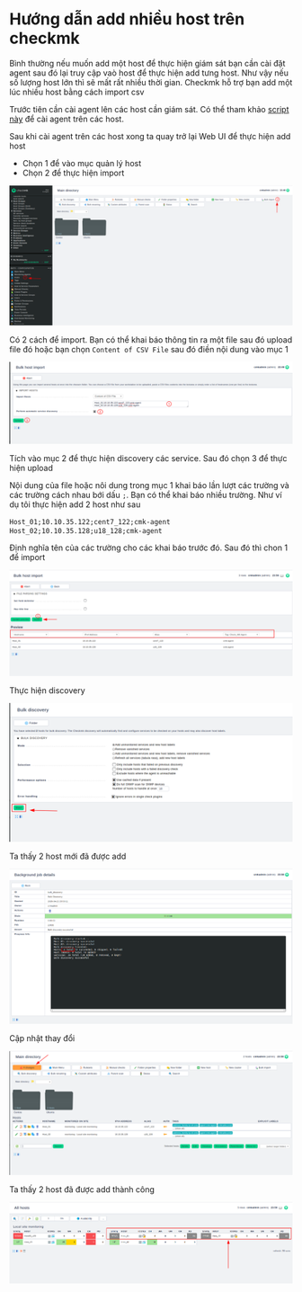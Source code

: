 # Hướng dẫn add nhiều host trên checkmk

Bình thường nếu muốn add một host để thực hiện giám sát bạn cần cài đặt agent sau đó lại truy cập vaò host để thực hiện add tưng host. Như vậy nếu số lượng host lớn thì sẽ mất rất nhiều thời gian. Checkmk hỗ trợ bạn add một lúc nhiều host bằng cách import csv

Trước tiên cần cài agent lên các host cần giám sát. Có thể tham khảo [script này](https://raw.githubusercontent.com/niemdinhtrong/thuctapsinh/master/NiemDT/Ghichep_checkmk/scripts/install_agent_checkmk.sh) để cài agent trên các host.

Sau khi cài agent trên các host xong ta quay trở lại Web UI để thực hiện add host

 * Chọn 1 để vào mục quản lý host
 * Chọn 2 để thực hiện import

![](../images/import_host/01.png)

Có 2 cách để import. Bạn có thể khai báo thông tin ra một file sau đó upload file đó hoặc bạn chọn `Content of CSV File` sau đó điền nội dung vào mục 1

![](../images/import_host/02.png)

Tích vào mục 2 để thực hiện discovery các service. Sau đó chọn 3 để thực hiện upload

Nội dung của file hoặc nôi dung trong mục 1 khai báo lần lượt các trường và các trường cách nhau bới dấu `;`. Bạn có thể khai báo nhiều trường. Như ví dụ tôi thực hiện add 2 host như sau

```
Host_01;10.10.35.122;cent7_122;cmk-agent
Host_02;10.10.35.128;u18_128;cmk-agent
```
Định nghĩa tên của các trường cho các khai báo trước đó. Sau đó thì chon 1 để import

![](../images/import_host/04.png)

Thực hiện discovery

![](../images/import_host/05.png)

Ta thấy 2 host mới đã được add

![](../images/import_host/06.png)

Cập nhật thay đổi

![](../images/import_host/07.png)

Ta thấy 2 host đã được add thành công

![](../images/import_host/08.png)